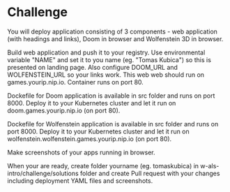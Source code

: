 # Challenge
You will deploy application consisting of 3 components - web application (with headings and links), Doom in browser and Wolfenstein 3D in browser.

Build web application and push it to your registry. Use environmental variable "NAME" and set it to you name (eg. "Tomas Kubica") so this is presented on landing page. Also configure DOOM_URL and WOLFENSTEIN_URL so your links work. This web web should run on games.yourip.nip.io. Container runs on port 80.

Dockefile for Doom application is available in src folder and runs on port 8000. Deploy it to your Kubernetes cluster and let it run on doom.games.yourip.nip.io (on port 80).

Dockefile for Wolfenstein application is available in src folder and runs on port 8000. Deploy it to your Kubernetes cluster and let it run on wolfenstein.wolfenstein.games.yourip.nip.io (on port 80).

Make screenshots of your apps running in browser.

When your are ready, create folder yourname (eg. tomaskubica) in w-als-intro/challenge/solutions folder and create Pull request with your changes including deployment YAML files and screenshots.

